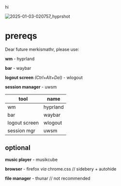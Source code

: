 hi

![2025-01-03-020757_hyprshot](https://github.com/user-attachments/assets/4c5f0aca-7e4a-4736-9602-472c485603cb)

# prereqs

Dear future merkismathr, please use:

**wm** - hyprland

**bar** - waybar

**logout screen** _(Ctrl+Alt+Del)_ - wlogout

**session manager** - uwsm

| tool | name | 
| -----|------|
|wm|hyprland|
|bar|waybar|
|logout screen|wlogout|
|session mgr|uwsm|
  

## optional

**music player** - musikcube

**browser** - firefox _via_ chrome.css // sidebery + autohide

**file manager** - thunar // not recommended

